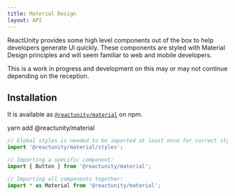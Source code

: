 ```yaml
---
title: Material Design
layout: API
---
```


ReactUnity provides some high level components out of the box to help developers generate UI quickly.
These components are styled with Material Design principles and will seem familiar to web and mobile developers.

This is a work in progress and development on this may or may not continue depending on the reception.

## Installation

It is available as [`@reactunity/material`](https://www.npmjs.com/package/@reactunity/material) on npm.

<PackageImport>

<TerminalBlock>

yarn add @reactunity/material

</TerminalBlock>

```js
// Global styles is needed to be imported at least once for correct styling
import '@reactunity/material/styles';

// Importing a specific component:
import { Button } from '@reactunity/material';

// Importing all components together:
import * as Material from '@reactunity/material';
```

</PackageImport>
